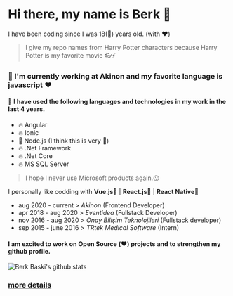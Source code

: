# Hi there, my name is Berk 👋

I have been coding since I was 18(👶) years old. (with ❤️) 
> I give my repo names from Harry Potter characters because Harry Potter is my favorite movie 👓⚡

### 🔭 I'm currently working at Akinon and my favorite language is javascript ❤️
#### 🌈 I have used the following languages ​​and technologies in my work in the last 4 years.
- 🔥 Angular
- 🔥 Ionic
- 🚀 Node.js (I think this is very 💪)
- 🔥 .Net Framework
- 🔥 .Net Core
- 🔥 MS SQL Server

> I hope I never use Microsoft products again.😛

I personally like codding with **Vue.js💚** | **React.js💙** | **React Native💙**

- aug 2020 - current > *Akinon* (Frontend Developer)
- apr 2018 - aug 2020 > *Eventidea* (Fullstack Developer)
- nov 2016 - aug 2020 > *Onay Bilişim Teknolojileri* (Fullstack developer)
- sep 2015 - june 2016 > *TRtek Medical Software* (Intern)

#### I am excited to work on Open Source (❤️) projects and to strengthen my github profile.
![Berk Baski's github stats](https://github-readme-stats.vercel.app/api?username=berkbaski&show_icons=true)

### [more details](https://berkbaski.com)
